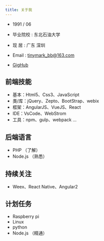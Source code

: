```yaml
---
title: 关于我
---
```



*  1991 / 06
* 毕业院校 : 东北石油大学
* 现 居 : 广东 深圳
* Email : tinymark_bb@163.com

* [GigHub](https://github.com/TinyMark)
 

## 前端技能 ##
* 基本：Html5、Css3、JavaScript
* 类/库：jQuery、Zepto、BootStrap、webix
* 框架：AngularJS、VueJS、React
* IDE：VsCode、WebStrom
* 工具：npm、gulp、webpack ...

## 后端语言 ##
* PHP （了解）
* Node.js （熟悉）

## 持续关注 ##
* Weex、React Native、Angular2

## 计划任务 ##

* Raspberry pi
* Linux
* python
* Node.js （精通）